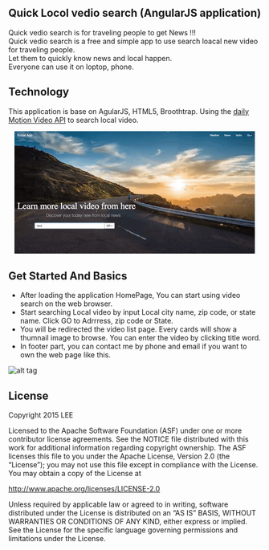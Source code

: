 ## Quick Locol vedio search (AngularJS application)

Quick vedio search is for traveling people to get News !!!</br>
Quick vedio search is a free and simple app to use search loacal new video for traveling people.</br>
Let them to quickly know news and local happen. </br>
Everyone can use it on loptop, phone. </br>

## Technology

This application is base on AgularJS, HTML5, Broothtrap.
Using the [daily Motion Video API](http://www.dailymotion.com/us) to search local video.

<p align="center">
  <img src="giphy.gif" />
</p>

## Get Started And Basics

- After loading the application HomePage, You can start using video search on the web browser.
- Start searching Local video by input Local city name, zip code, or state name. Click GO to Adrrress, zip code or State.
- You will be redirected the video list page. Every cards will show a thumnail image to browse. You can enter the video by clicking title word.
- In footer part, you can contact me by phone and email if you want to own the web page like this.

![alt tag](Quick-Local-Video-Search/giphy.gif)


## License

Copyright 2015 LEE 

Licensed to the Apache Software Foundation (ASF) under one or more contributor license agreements. See the NOTICE file distributed with this work for additional information regarding copyright ownership. The ASF licenses this file to you under the Apache License, Version 2.0 (the “License”); you may not use this file except in compliance with the License. You may obtain a copy of the License at

http://www.apache.org/licenses/LICENSE-2.0

Unless required by applicable law or agreed to in writing, software distributed under the License is distributed on an “AS IS” BASIS, WITHOUT WARRANTIES OR CONDITIONS OF ANY KIND, either express or implied. See the License for the specific language governing permissions and limitations under the License.


